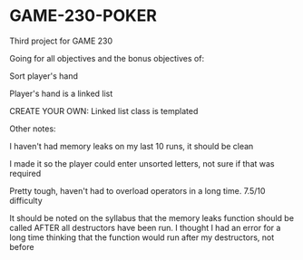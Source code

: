 # GAME-230-POKER
Third project for GAME 230



Going for all objectives and the bonus objectives of:

Sort player's hand

Player's hand is a linked list

CREATE YOUR OWN: Linked list class is templated

Other notes:

I haven't had memory leaks on my last 10 runs, it should be clean

I made it so the player could enter unsorted letters, not sure if that was required

Pretty tough, haven't had to overload operators in a long time. 7.5/10 difficulty

It should be noted on the syllabus that the memory leaks function should be called AFTER all destructors have been run.
I thought I had an error for a long time thinking that the function would run after my destructors, not before